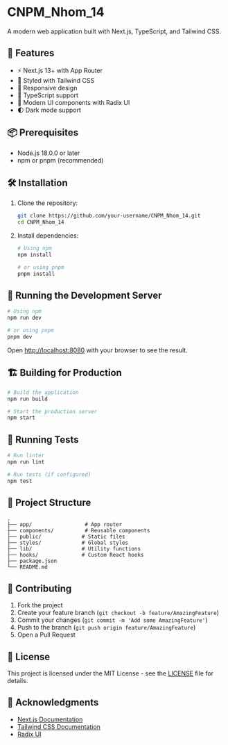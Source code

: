 # CNPM_Nhom_14

A modern web application built with Next.js, TypeScript, and Tailwind CSS.

## 🚀 Features

- ⚡ Next.js 13+ with App Router
- 🎨 Styled with Tailwind CSS
- 📱 Responsive design
- 🎯 TypeScript support
- 🔄 Modern UI components with Radix UI
- 🌓 Dark mode support

## 📦 Prerequisites

- Node.js 18.0.0 or later
- npm or pnpm (recommended)

## 🛠️ Installation

1. Clone the repository:
   ```bash
   git clone https://github.com/your-username/CNPM_Nhom_14.git
   cd CNPM_Nhom_14
   ```

2. Install dependencies:
   ```bash
   # Using npm
   npm install
   
   # or using pnpm
   pnpm install
   ```

## 🚦 Running the Development Server

```bash
# Using npm
npm run dev

# or using pnpm
pnpm dev
```

Open [http://localhost:8080](http://localhost:8080) with your browser to see the result.

## 🏗️ Building for Production

```bash
# Build the application
npm run build

# Start the production server
npm start
```

## 🧪 Running Tests

```bash
# Run linter
npm run lint

# Run tests (if configured)
npm test
```

## 📂 Project Structure

```
.
├── app/                 # App router
├── components/          # Reusable components
├── public/             # Static files
├── styles/             # Global styles
├── lib/                # Utility functions
├── hooks/              # Custom React hooks
├── package.json
└── README.md
```

## 🤝 Contributing

1. Fork the project
2. Create your feature branch (`git checkout -b feature/AmazingFeature`)
3. Commit your changes (`git commit -m 'Add some AmazingFeature'`)
4. Push to the branch (`git push origin feature/AmazingFeature`)
5. Open a Pull Request

## 📄 License

This project is licensed under the MIT License - see the [LICENSE](LICENSE) file for details.

## 🙏 Acknowledgments

- [Next.js Documentation](https://nextjs.org/docs)
- [Tailwind CSS Documentation](https://tailwindcss.com/docs)
- [Radix UI](https://www.radix-ui.com/)
